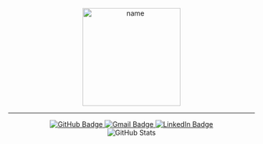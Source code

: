 <div id="header" align="center">
    <img src="https://readme-typing-svg.herokuapp.com?size=25&color=667395&vCenter=true&width=250&height=30&lines=Taeteataetealalala+;Hi+I'm+Taehee:)++++" width=200 alt="name">
</div>

---

<div id="stats" align="center">
    <div id="badges">
        <a href="https://github.com/Taehee-K">
            <img src="https://img.shields.io/badge/GitHub-black?style=for-the-badge&logo=github&logoColor=white" alt="GitHub Badge"/>
        </a>
        <a href="mailto:taehee107275@gmail.com">
            <img src="https://img.shields.io/badge/Gmail-red?style=for-the-badge&logo=gmail&logoColor=white" alt="Gmail Badge"/>
        </a>
        <a href="https://www.linkedin.com/in/tae-hi/">
            <img src="https://img.shields.io/badge/LinkedIn-blue?style=for-the-badge&logo=linkedin&logoColor=white" alt="LinkedIn Badge"/>
        </a>
    </div>
    
<img src="https://github-readme-stats.vercel.app/api?username=Taehee-K&theme=tokyonight&count_private=true&show_icons=true" alt="GitHub Stats">

<!-- <img src="https://hits.seeyoufarm.com/api/count/incr/badge.svg?url=https%3A%2F%2Fgithub.com%2FTaehee-K&count_bg=%23667395&title_bg=%23555555&icon=pinboard.svg&icon_color=%23E7E7E7&title=HITS&edge_flat=true" alt="hits" /> -->
</div>
